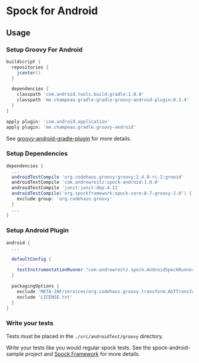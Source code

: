 # Spock for Android

## Usage

### Setup Groovy For Android

```groovy
buildscript {
  repositories {
    jcenter()
  }

  dependencies {
    classpath 'com.android.tools.build:gradle:1.0.0'
    classpath 'me.champeau.gradle:gradle-groovy-android-plugin:0.3.4'
  }
}

apply plugin: 'com.android.application'
apply plugin: 'me.champeau.gradle.groovy-android'
```

See [groovy-android-gradle-plugin](//github.com/melix/groovy-android-gradle-plugin/) for more
details.

### Setup Dependencies

```groovy
dependencies {
  ...
  androidTestCompile 'org.codehaus.groovy:groovy:2.4.0-rc-2:grooid'
  androidTestCompile 'com.andrewreitz:spock-android:1.0.0'
  androidTestCompile 'junit:junit-dep:4.11'
  androidTestCompile('org.spockframework:spock-core:0.7-groovy-2.0') {
    exclude group: 'org.codehaus.groovy'
  }
  ...
}
```

### Setup Android Plugin

```groovy
android {
  ...

  defaultConfig {
    ...
    testInstrumentationRunner "com.andrewreitz.spock.AndroidSpockRunner"
  }

  packagingOptions {
    exclude 'META-INF/services/org.codehaus.groovy.transform.ASTTransformation'
    exclude 'LICENSE.txt'
  }
}
```

### Write your tests

Tests must be placed in the `./src/androidTest/groovy` directory.

Write your tests like you would regular spock tests. See the spock-android-sample project and
[Spock Framework](//spockframework.org) for more details.

